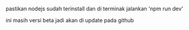 pastikan nodejs sudah terinstall dan di terminak jalankan 'npm run dev' 

ini masih versi beta jadi akan di update pada github
